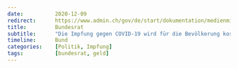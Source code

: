 ```yaml
---
date:          2020-12-09
redirect:      https://www.admin.ch/gov/de/start/dokumentation/medienmitteilungen.msg-id-81514.html
title:         Bundesrat
subtitle:      "Die Impfung gegen COVID-19 wird für die Bevölkerung kostenlos sein"
timeline:      Bund
categories:    [Politik, Impfung]
tags:          [bundesrat, geld]
---
```

